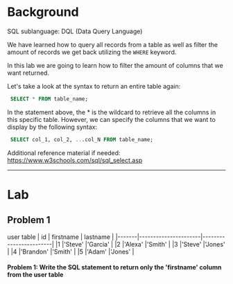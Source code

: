 # Background
SQL sublanguage: DQL (Data Query Language)

We have learned how to query all records from a table as well as filter the amount of records we get back utilizing the `WHERE` keyword.

In this lab we are going to learn how to filter the amount of columns that we want returned.

Let's take a look at the syntax to return an entire table again:
```sql
 SELECT * FROM table_name;
```

In the statement above, the * is the wildcard to retrieve all the columns in this specific table.
However, we can specify the columns that we want to display by the following syntax:
```sql
 SELECT col_1, col_2, ...col_N FROM table_name;
 ```

Additional reference material if needed: https://www.w3schools.com/sql/sql_select.asp
- - - 

# Lab

## Problem 1
user table
|   id  |     firstname        |        lastname        |
|-------|----------------------|------------------------|
|1      |'Steve'               |'Garcia'                |
|2      |'Alexa'               |'Smith'                 |
|3      |'Steve'               |'Jones'                 |
|4      |'Brandon'             |'Smith'                 |
|5      |'Adam'                |'Jones'                 |

#### Problem 1: Write the SQL statement to return only the 'firstname' column from the user table
